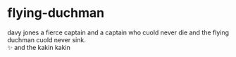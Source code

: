 # flying-duchman
davy jones                                                                                                                                                    a  fierce captain and a captain who cuold never die and the flying duchman cuold never sink.                                                                                                                                                                                               
✨ and the kakin kakin   
